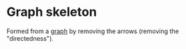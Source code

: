 # Graph skeleton

Formed from a [graph](202210191454) by removing the arrows (removing the "directedness").
